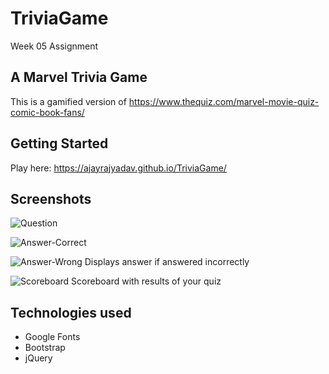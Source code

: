 # TriviaGame
Week 05 Assignment
## A Marvel Trivia Game
This is a gamified version of https://www.thequiz.com/marvel-movie-quiz-comic-book-fans/


## Getting Started 
Play here: https://ajayrajyadav.github.io/TriviaGame/

## Screenshots

![Question](assets/images/questionpage.png)

![Answer-Correct](assets/images/correctanswer.png)

![Answer-Wrong](assets/images/incorrectanswer.png)
Displays answer if answered incorrectly

![Scoreboard](assets/images/scoreboard.png)
Scoreboard with results of your quiz

## Technologies used
- Google Fonts
- Bootstrap
- jQuery
